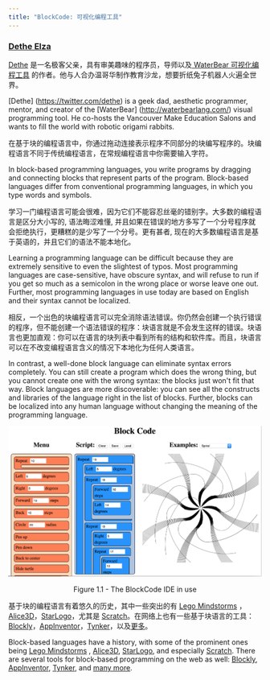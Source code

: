 ```yaml
---
title: "BlockCode: 可视化编程工具"
---
```



### [Dethe Elza](https://twitter.com/dethe)


[Dethe](https://twitter.com/dethe) 是一名极客父亲，具有审美趣味的程序员，导师以及[ WaterBear 可视化编程工具](http://waterbearlang.com/) 的作者。他与人合办温哥华制作教育沙龙，想要折纸兔子机器人火遍全世界。

[Dethe] (https://twitter.com/dethe) is a geek dad, aesthetic programmer, mentor, and creator of the [WaterBear] (http://waterbearlang.com/) visual programming tool. He co-hosts the Vancouver Make Education Salons and wants to fill the world with robotic origami rabbits.


在基于块的编程语言中，你通过拖动连接表示程序不同部分的块编写程序的。块编程语言不同于传统编程语言，在常规编程语言中你需要输入字符。

In block-based programming languages, you write programs by dragging and connecting blocks that represent parts of the program. Block-based languages differ from conventional programming languages, in which you type words and symbols.


学习一门编程语言可能会很难，因为它们不能容忍丝毫的错别字。大多数的编程语言是区分大小写的, 语法晦涩难懂, 并且如果在错误的地方多写了一个分号程序就会拒绝执行，更糟糕的是少写了一个分号。更有甚者, 现在的大多数编程语言是基于英语的，并且它们的语法不能本地化。

Learning a programming language can be difficult because they are extremely sensitive to even the slightest of typos. Most programming languages are case-sensitive, have obscure syntax, and will refuse to run if you get so much as a semicolon in the wrong place or worse leave one out. Further, most programming languages in use today are based on English and their syntax cannot be localized.


相反，一个出色的块编程语言可以完全消除语法错误。你仍然会创建一个执行错误的程序，但不能创建一个语法错误的程序：块语言就是不会发生这样的错误。块语言也更加直观：你可以在语言的块列表中看到所有的结构和软件库。而且，块语言可以在不改变编程语言含义的情况下本地化为任何人类语言。

In contrast, a well-done block language can eliminate syntax errors completely. You can still create a program which does the wrong thing, but you cannot create one with the wrong syntax: the blocks just won't fit that way. Block languages are more discoverable: you can see all the constructs and libraries of the language right in the list of blocks. Further, blocks can be localized into any human language without changing the meaning of the programming language.


![Figure 1.1 - The BlockCode IDE in use](./01_blockCode/figure_1-1.png)
<center>Figure 1.1 - The BlockCode IDE in use</center>


基于块的编程语言有着悠久的历史，其中一些突出的有 [Lego Mindstorms](http://www.lego.com/en-us/mindstorms/) ，[Alice3D](https://www.alice.org/)，[StarLogo](https://education.mit.edu/project/starlogo-tng/)，尤其是 [Scratch](http://scratch.mit.edu/)。在网络上也有一些基于块语言的工具：[Blockly](https://developers.google.com/blockly/)，[AppInventor](http://appinventor.mit.edu/)，[Tynker](https://www.tynker.com/)，以及[更多](https://zh.wikipedia.org/wiki/%E8%A6%96%E8%A6%BA%E5%8C%96%E7%A8%8B%E5%BC%8F%E8%A8%AD%E8%A8%88%E8%AA%9E%E8%A8%80)。

Block-based languages have a history, with some of the prominent ones being [Lego Mindstorms](http://www.lego.com/en-us/mindstorms/) , [Alice3D](https://www.alice.org/), [StarLogo](https://education.mit.edu/project/starlogo-tng/), and especially [Scratch](http://scratch.mit.edu/). There are several tools for block-based programming on the web as well: [Blockly](https://developers.google.com/blockly/), [AppInventor](http://appinventor.mit.edu/), [Tynker](https://www.tynker.com/), and [many more](https://en.wikipedia.org/wiki/Visual_programming_language).
